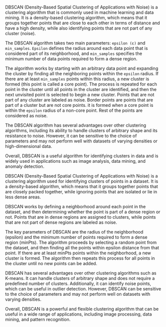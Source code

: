 DBSCAN (Density-Based Spatial Clustering of Applications with Noise) is a clustering algorithm that is commonly used in machine learning and data mining. It is a density-based clustering algorithm, which means that it groups together points that are close to each other in terms of distance and have a high density, while also identifying points that are not part of any cluster (noise).

The DBSCAN algorithm takes two main parameters: `epsilon (ε)` and `min_samples`. `Epsilon` defines the radius around each data point that is considered part of its neighborhood, and `min_samples` specifies the minimum number of data points required to form a dense region.

The algorithm works by starting with an arbitrary data point and expanding the cluster by finding all the neighboring points within the `epsilon` radius. If there are at least `min_samples` points within this radius, a new cluster is formed (this point is called a core point). The process is repeated for each point in the cluster until all points in the cluster are identified, and then the next unvisited point is selected to begin a new cluster. Points that are not part of any cluster are labeled as noise. Border points are points that are part of a cluster but are not core points. it is formed when a core point is within the `epsilon` radius of a non-core point. Rest of the points are considered as noise.

The DBSCAN algorithm has several advantages over other clustering algorithms, including its ability to handle clusters of arbitrary shape and its resistance to noise. However, it can be sensitive to the choice of parameters and may not perform well with datasets of varying densities or high-dimensional data.

Overall, DBSCAN is a useful algorithm for identifying clusters in data and is widely used in applications such as image analysis, data mining, and anomaly detection.


DBSCAN (Density-Based Spatial Clustering of Applications with Noise) is a clustering algorithm used for identifying clusters of points in a dataset. It is a density-based algorithm, which means that it groups together points that are closely packed together, while ignoring points that are isolated or lie in less dense areas.

DBSCAN works by defining a neighborhood around each point in the dataset, and then determining whether the point is part of a dense region or not. Points that are in dense regions are assigned to clusters, while points that are not part of dense regions are labeled as noise.

The key parameters of DBSCAN are the radius of the neighborhood (epsilon) and the minimum number of points required to form a dense region (minPts). The algorithm proceeds by selecting a random point from the dataset, and then finding all the points within epsilon distance from that point. If there are at least minPts points within the neighborhood, a new cluster is formed. The algorithm then repeats this process for all points in the cluster until no new points can be added.

DBSCAN has several advantages over other clustering algorithms such as K-means. It can handle clusters of arbitrary shape and does not require a predefined number of clusters. Additionally, it can identify noise points, which can be useful in outlier detection. However, DBSCAN can be sensitive to the choice of parameters and may not perform well on datasets with varying densities.

Overall, DBSCAN is a powerful and flexible clustering algorithm that can be useful in a wide range of applications, including image processing, data mining, and pattern recognition.